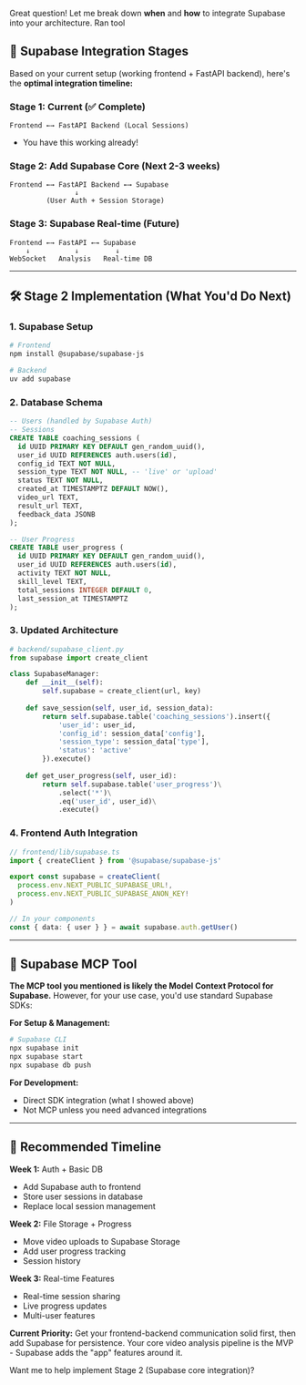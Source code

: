 Great question! Let me break down **when** and **how** to integrate Supabase into your architecture.
Ran tool

## 🎯 **Supabase Integration Stages**

Based on your current setup (working frontend + FastAPI backend), here's the **optimal integration timeline:**

### **Stage 1: Current (✅ Complete)**
```
Frontend ←→ FastAPI Backend (Local Sessions)
```
- You have this working already!

### **Stage 2: Add Supabase Core (Next 2-3 weeks)**
```
Frontend ←→ FastAPI Backend ←→ Supabase
                ↓
         (User Auth + Session Storage)
```

### **Stage 3: Supabase Real-time (Future)**
```
Frontend ←→ FastAPI ←→ Supabase
    ↓           ↓         ↓
WebSocket   Analysis   Real-time DB
```

---

## 🛠 **Stage 2 Implementation (What You'd Do Next)**

### **1. Supabase Setup**
```bash
# Frontend
npm install @supabase/supabase-js

# Backend  
uv add supabase
```

### **2. Database Schema**
```sql
-- Users (handled by Supabase Auth)
-- Sessions
CREATE TABLE coaching_sessions (
  id UUID PRIMARY KEY DEFAULT gen_random_uuid(),
  user_id UUID REFERENCES auth.users(id),
  config_id TEXT NOT NULL,
  session_type TEXT NOT NULL, -- 'live' or 'upload'
  status TEXT NOT NULL,
  created_at TIMESTAMPTZ DEFAULT NOW(),
  video_url TEXT,
  result_url TEXT,
  feedback_data JSONB
);

-- User Progress
CREATE TABLE user_progress (
  id UUID PRIMARY KEY DEFAULT gen_random_uuid(),
  user_id UUID REFERENCES auth.users(id),
  activity TEXT NOT NULL,
  skill_level TEXT,
  total_sessions INTEGER DEFAULT 0,
  last_session_at TIMESTAMPTZ
);
```

### **3. Updated Architecture**
```python
# backend/supabase_client.py
from supabase import create_client

class SupabaseManager:
    def __init__(self):
        self.supabase = create_client(url, key)
    
    def save_session(self, user_id, session_data):
        return self.supabase.table('coaching_sessions').insert({
            'user_id': user_id,
            'config_id': session_data['config'],
            'session_type': session_data['type'],
            'status': 'active'
        }).execute()
    
    def get_user_progress(self, user_id):
        return self.supabase.table('user_progress')\
            .select('*')\
            .eq('user_id', user_id)\
            .execute()
```

### **4. Frontend Auth Integration**
```typescript
// frontend/lib/supabase.ts
import { createClient } from '@supabase/supabase-js'

export const supabase = createClient(
  process.env.NEXT_PUBLIC_SUPABASE_URL!,
  process.env.NEXT_PUBLIC_SUPABASE_ANON_KEY!
)

// In your components
const { data: { user } } = await supabase.auth.getUser()
```

---

## 🔧 **Supabase MCP Tool**

**The MCP tool you mentioned is likely the Model Context Protocol for Supabase.** However, for your use case, you'd use standard Supabase SDKs:

**For Setup & Management:**
```bash
# Supabase CLI
npx supabase init
npx supabase start
npx supabase db push
```

**For Development:**
- Direct SDK integration (what I showed above)
- Not MCP unless you need advanced integrations

---

## 📅 **Recommended Timeline**

**Week 1:** Auth + Basic DB
- Add Supabase auth to frontend  
- Store user sessions in database
- Replace local session management

**Week 2:** File Storage + Progress
- Move video uploads to Supabase Storage
- Add user progress tracking
- Session history

**Week 3:** Real-time Features  
- Real-time session sharing
- Live progress updates
- Multi-user features

**Current Priority:** Get your frontend-backend communication solid first, then add Supabase for persistence. Your core video analysis pipeline is the MVP - Supabase adds the "app" features around it.

Want me to help implement Stage 2 (Supabase core integration)?